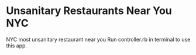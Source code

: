 # Unsanitary Restaurants Near You NYC
NYC most unsanitary restaurant near you
Run controller.rb in terminal to use this app.
